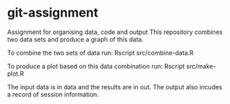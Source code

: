 # git-assignment
Assignment for organising data, code and output
This repository combines two data sets and produce a graph of this data. 

To combine the two sets of data run:
Rscript src/combine-data.R

To produce a plot based on this data combination run: 
Rscript src/make-plot.R

The input data is in data and the results are in out.
The output also incudes a record of session information. 
